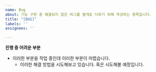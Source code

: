 ```yaml
---
name: Bug
about: 기능 구현 중 해결되지 않은 버그를 별개로 다루기 위해 작성하는 항목입니다.
title: "[BUG]"
labels: ''
assignees: ''

---
```


**진행 중 어려운 부분**
- 이러한 부분을 작업 중인데 이러한 부분이 어렵습니다.
  - 이러한 해결 방법을 시도해보고 있습니다. 혹은 시도해볼 예정입니다.
